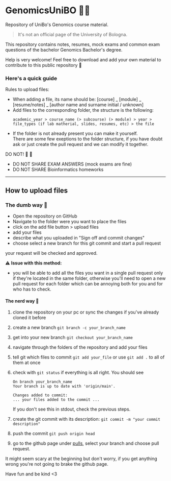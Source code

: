 # GenomicsUniBO 🧬🌴
Repository of UniBo's Genomics course material. 

> It's not an official page of the University of Bologna.

This repository contains notes, resumes, mock exams and common exam questions of the bachelor Genomics Bachelor's degree.  

Help is very welcome! Feel free to download and add your own material to contribute to this public repository 💙  

### Here's a quick guide

Rules to upload files:
- When adding a file, its name should be: [course] _ [module] _ [resume/notes] _ [author name and surname initial / unknown]
- Add files to the corresponding folder, the structure is the following:  
    ```
    academic_year > course_name (> subcourse) (> module) > year > file_types (if lab matherial, slides, resumes, etc) > the file  
    ```
- If the folder is not already present you can make it yourself.  
There are some few exeptions to the folder structure, if you have doubt ask or just create the pull request and we can modify it together.


DO NOT! 💢 🚯
- DO NOT SHARE EXAM ANSWERS (mock exams are fine)
- DO NOT SHARE Bioinformatics homeworks

_____

## How to upload files

### **The dumb way** :fishing_pole_and_fish:

- Open the repository on GitHub
- Navigate to the folder were you want to place the files
- click on the add file button > upload files
- add your files
- describe what you uploaded in "Sign off and commit changes"
- choose select a new branch for this git commit and start a pull request

your request will be checked and approved.

:warning: **Issue with this method:**
- you will be able to add all the files you want in a single pull request only if they're located in the same folder, otherwise you'll need to open a new pull request for each folder which can be annoying both for you and for who has to check.

#### The nerd way :broccoli:
1. clone the repository on your pc or sync the changes if you've already cloned it before
2. create a new branch ```git branch -c your_branch_name```
3. get into your new branch ```git checkout your_branch_name```
4. navigate through the folders of the repository and add your files
5. tell git which files to commit ```git add your_file``` or use ```git add .``` to all of them at once
6. check with ```git status``` if everything is all right. You should see 

    ```
    On branch your_branch_name
    Your branch is up to date with 'origin/main'.

    Changes added to commit:
    ... your files added to the commit ...
    ```
    If you don't see this in stdout, check the previous steps.

7. create the git commit with its description: ```git commit -m "your commit description"```

8. push the commit ```git push origin head```

9. go to the github page under [pulls](https://github.com/isaacambrogetti/GenomicsUniBO/pulls), select your branch and choose pull request.

It might seem scary at the beginning but don't worry, if you get anything wrong you're not going to brake the github page.  

Have fun and be kind <3